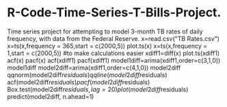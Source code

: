 # R-Code-Time-Series-T-Bills-Project.
Time series project for attempting to model 3-month TB rates of daily frequency, with data from the Federal Reserve. 
x=read.csv("TB Rates.csv")
x=ts(x,frequency = 365,start = c(2000,5))
plot.ts(x)
x=ts(x,frequency = 1,start = c(2000,5)) #to make calculations easier
xdiff1=diff(x)
plot.ts(xdiff1)
acf(x)
pacf(x)
acf(xdiff1)
pacf(xdiff1)
model1diff=arima(xdiff1,order=c(3,1,0))
model1diff
model2diff=arima(xdiff1,order=c(4,1,0))
model2diff
qqnorm(model2diff$residuals)
qqline(model2diff$residuals)
acf(model2diff$residuals)
pacf(model2diff$residuals)
Box.test(model2diff$residuals,lag=20)
plot(model2diff$residuals)
predict(model2diff, n.ahead=1)
